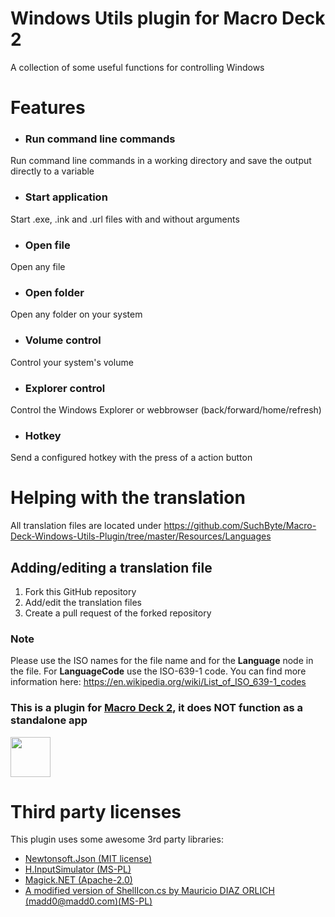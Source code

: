 # Windows Utils plugin for Macro Deck 2
A collection of some useful functions for controlling Windows

# Features
- ### Run command line commands
Run command line commands in a working directory and save the output directly to a variable
- ### Start application
Start .exe, .ink and .url files with and without arguments
- ### Open file
Open any file
- ### Open folder
Open any folder on your system
- ### Volume control
Control your system's volume
- ### Explorer control
Control the Windows Explorer or webbrowser (back/forward/home/refresh)
- ### Hotkey
Send a configured hotkey with the press of a action button

# Helping with the translation
All translation files are located under https://github.com/SuchByte/Macro-Deck-Windows-Utils-Plugin/tree/master/Resources/Languages
## Adding/editing a translation file
1. Fork this GitHub repository
2. Add/edit the translation files
3. Create a pull request of the forked repository
### Note
Please use the ISO names for the file name and for the __Language__ node in the file. For __LanguageCode__ use the ISO-639-1 code. You can find more information here: https://en.wikipedia.org/wiki/List_of_ISO_639-1_codes

### This is a plugin for [Macro Deck 2](https://github.com/SuchByte/Macro-Deck), it does NOT function as a standalone app
<img height="64px" src="https://macrodeck.org/images/macro_deck_2_official_plugin.png" />


# Third party licenses
This plugin uses some awesome 3rd party libraries:
- [Newtonsoft.Json (MIT license)](https://www.newtonsoft.com/json)
- [H.InputSimulator (MS-PL)](https://github.com/HavenDV/H.InputSimulator)
- [Magick.NET (Apache-2.0)](https://github.com/dlemstra/Magick.NET)
- [A modified version of ShellIcon.cs by Mauricio DIAZ ORLICH (madd0@madd0.com)(MS-PL)](https://gist.github.com/madd0/1433330)


